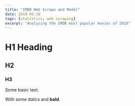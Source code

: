 ```yaml
---
title: "IMDB Web Scrape and Model"
date: 2019-05-10
tags: [statistics, web scraping]
excerpt: "Analyzing the IMDB most popular movies of 2018"
---
```


# H1 Heading

## H2

### H3

Some basic text.

With some *italics* and **bold**.
